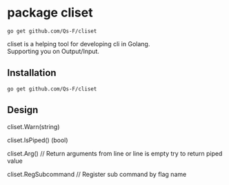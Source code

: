 # package cliset

`go get github.com/Qs-F/cliset`

cliset is a helping tool for developing cli in Golang.  
Supporting you on Output/Input.

## Installation

`go get github.com/Qs-F/cliset`

## Design

cliset.Warn(string)

cliset.IsPiped() (bool)

cliset.Arg() // Return arguments from line or line is empty try to return piped value

cliset.RegSubcommand // Register sub command by flag name
